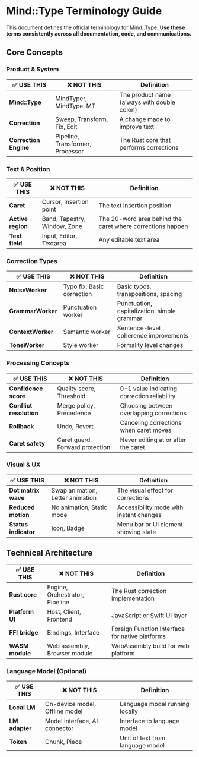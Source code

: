<!--══════════════════════════════════════════════════
  ╔══════════════════════════════════════════════════════╗
  ║  ░  T E R M I N O L O G Y   G U I D E  ░░░░░░░░░░░░  ║
  ║                                                      ║
  ║                                                      ║
  ║                                                      ║
  ║                                                      ║
  ║           ⌌╌ P L A C E H O L D E R ╌╌⌍              ║
  ║                                                      ║
  ║                                                      ║
  ║                                                      ║
  ║                                                      ║
  ╚══════════════════════════════════════════════════════╝
    • WHAT ▸ Standardized terminology for Mind::Type
    • WHY  ▸ Consistency across documentation and code
    • HOW  ▸ Use these terms everywhere, no exceptions
-->

# Mind::Type Terminology Guide

This document defines the official terminology for Mind::Type. **Use these terms consistently across all documentation, code, and communications.**

## Core Concepts

### Product & System

| ✅ **USE THIS** | ❌ **NOT THIS** | **Definition** |
|-----------------|----------------|----------------|
| **Mind::Type** | MindTyper, MindType, MT | The product name (always with double colon) |
| **Correction** | Sweep, Transform, Fix, Edit | A change made to improve text |
| **Correction Engine** | Pipeline, Transformer, Processor | The Rust core that performs corrections |

### Text & Position

| ✅ **USE THIS** | ❌ **NOT THIS** | **Definition** |
|-----------------|----------------|----------------|
| **Caret** | Cursor, Insertion point | The text insertion position |
| **Active region** | Band, Tapestry, Window, Zone | The 20-word area behind the caret where corrections happen |
| **Text field** | Input, Editor, Textarea | Any editable text area |

### Correction Types

| ✅ **USE THIS** | ❌ **NOT THIS** | **Definition** |
|-----------------|----------------|----------------|
| **NoiseWorker** | Typo fix, Basic correction | Basic typos, transpositions, spacing |
| **GrammarWorker** | Punctuation worker | Punctuation, capitalization, simple grammar |
| **ContextWorker** | Semantic worker | Sentence-level coherence improvements |
| **ToneWorker** | Style worker | Formality level changes |

### Processing Concepts

| ✅ **USE THIS** | ❌ **NOT THIS** | **Definition** |
|-----------------|----------------|----------------|
| **Confidence score** | Quality score, Threshold | 0-1 value indicating correction reliability |
| **Conflict resolution** | Merge policy, Precedence | Choosing between overlapping corrections |
| **Rollback** | Undo, Revert | Canceling corrections when caret moves |
| **Caret safety** | Caret guard, Forward protection | Never editing at or after the caret |

### Visual & UX

| ✅ **USE THIS** | ❌ **NOT THIS** | **Definition** |
|-----------------|----------------|----------------|
| **Dot matrix wave** | Swap animation, Letter animation | The visual effect for corrections |
| **Reduced motion** | No animation, Static mode | Accessibility mode with instant changes |
| **Status indicator** | Icon, Badge | Menu bar or UI element showing state |

## Technical Architecture

| ✅ **USE THIS** | ❌ **NOT THIS** | **Definition** |
|-----------------|----------------|----------------|
| **Rust core** | Engine, Orchestrator, Pipeline | The Rust correction implementation |
| **Platform UI** | Host, Client, Frontend | JavaScript or Swift UI layer |
| **FFI bridge** | Bindings, Interface | Foreign Function Interface for native platforms |
| **WASM module** | Web assembly, Browser module | WebAssembly build for web platform |

### Language Model (Optional)

| ✅ **USE THIS** | ❌ **NOT THIS** | **Definition** |
|-----------------|----------------|----------------|
| **Local LM** | On-device model, Offline model | Language model running locally |
| **LM adapter** | Model interface, AI connector | Interface to language model |
| **Token** | Chunk, Piece | Unit of text from language model |

